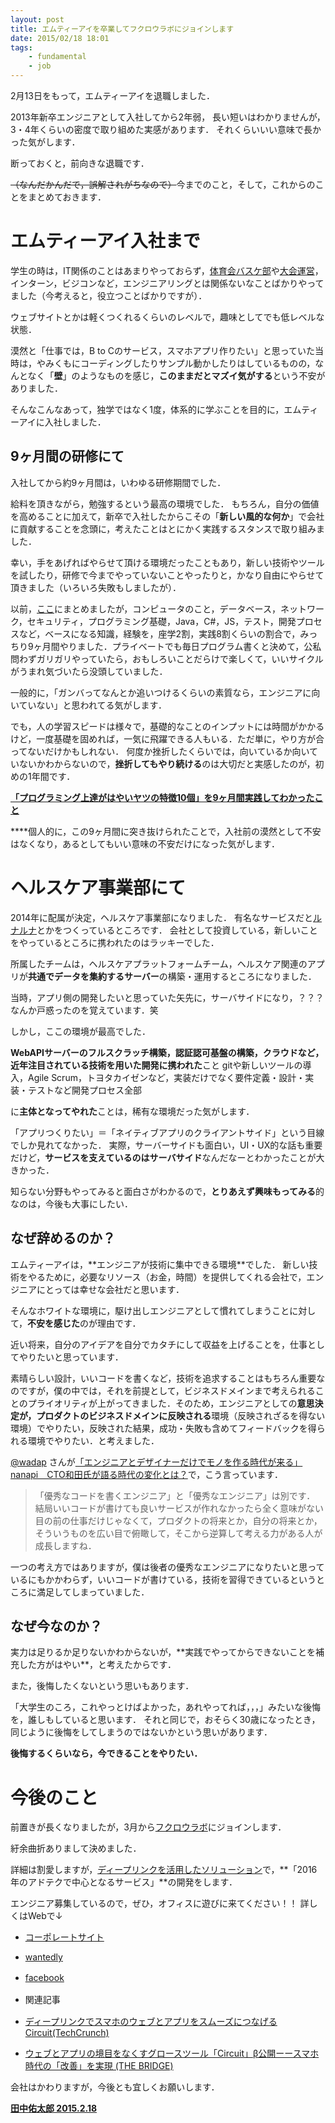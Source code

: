 ```yaml
---
layout: post
title: エムティーアイを卒業してフクロウラボにジョインします
date: 2015/02/18 18:01
tags:
    - fundamental
    - job
---
```

2月13日をもって，エムティーアイを退職しました．

2013年新卒エンジニアとして入社してから2年弱，
長い短いはわかりませんが，3・4年くらいの密度で取り組めた実感があります．
それくらいいい意味で長かった気がします．

断っておくと，前向きな退職です．

<s>（なんだかんだで，誤解されがちなので）</s>今までのこと，そして，これからのことをまとめておきます．

<!--more-->
# エムティーアイ入社まで
学生の時は，IT関係のことはあまりやっておらず，[体育会バスケ部](http://homepage3.nifty.com/agu/ "体育会バスケ部")や[大会運営](http://jubf.jp/games/gamesbox.php?year=2012&amp;ac=44&amp;gc=37&amp;r=1 "大会運営")，インターン，ビジコンなど，エンジニアリングとは関係ないなことばかりやってました（今考えると，役立つことばかりですが）．

ウェブサイトとかは軽くつくれるくらいのレベルで，趣味としてでも低レベルな状態．

漠然と「仕事では，B to Cのサービス，スマホアプリ作りたい」と思っていた当時は，やみくもにコーディングしたりサンプル動かしたりはしているものの，なんとなく「**壁**」のようなものを感じ，**このままだとマズイ気がする**という不安がありました．

そんなこんなあって，独学ではなく1度，体系的に学ぶことを目的に，エムティーアイに入社しました．
<h2 class="page-heading">9ヶ月間の研修にて</h2>
入社してから約9ヶ月間は，いわゆる研修期間でした．

給料を頂きながら，勉強するという最高の環境でした．
もちろん，自分の価値を高めることに加えて，新卒で入社したからこその「**新しい風的な何か**」で会社に貢献することを念頭に，考えたことはとにかく実践するスタンスで取り組みました．

幸い，手をあげればやらせて頂ける環境だったこともあり，新しい技術やツールを試したり，研修で今までやっていないことやったりと，かなり自由にやらせて頂きました（いろいろ失敗もしましたが）．

以前，[ここ](http://yutarotanaka.com/blog/it-basic-keywords-summary/ "ここ")にまとめましたが，コンピュータのこと，データベース，ネットワーク，セキュリティ，プログラミング基礎，Java，C#，JS，テスト，開発プロセスなど，ベースになる知識，経験を，座学2割，実践8割くらいの割合で，みっちり9ヶ月間やりました．プライベートでも毎日プログラム書くと決めて，公私問わずガリガリやっていたら，おもしろいことだらけで楽しくて，いいサイクルがうまれ気づいたら没頭していました．

一般的に，「ガンバってなんとか追いつけるくらいの素質なら，エンジニアに向いていない」と思われてる気がします．

でも，人の学習スピードは様々で，基礎的なことのインプットには時間がかかるけど，一度基礎を固めれば，一気に飛躍できる人もいる．ただ単に，やり方が合ってないだけかもしれない．
何度か挫折したくらいでは，向いているか向いていないかわからないので，**挫折してもやり続ける**のは大切だと実感したのが，初めの1年間です．

**[「プログラミング上達がはやいヤツの特徴10個」を9ヶ月間実践してわかったこと](http://yutarotanaka.com/blog/10features-for-progress-in-programming/ "「プログラミング上達がはやいヤツの特徴10個」を9ヶ月間実践してわかったこと")**

****個人的に，この9ヶ月間に突き抜けられたことで，入社前の漠然として不安はなくなり，あるとしてもいい意味の不安だけになった気がします．

# ヘルスケア事業部にて

2014年に配属が決定，ヘルスケア事業部になりました．
有名なサービスだと[ルナルナ](http://pc.lnln.jp/PC/index.html "ルナルナ")とかをつくっているところです．
会社として投資している，新しいことをやっているところに携われたのはラッキーでした．

所属したチームは，ヘルスケアプラットフォームチーム，ヘルスケア関連のアプリが**共通でデータを集約するサーバー**の構築・運用するところになりました．

当時，アプリ側の開発したいと思っていた矢先に，サーバサイドになり，？？？なんか戸惑ったのを覚えています．笑

しかし，ここの環境が最高でした．

**WebAPIサーバーのフルスクラッチ構築，認証認可基盤の構築，クラウドなど，近年注目されている技術を用いた開発に携われた**こと
gitや新しいツールの導入，Agile Scrum，トヨタカイゼンなど，実装だけでなく要件定義・設計・実装・テストなど開発プロセス全部

に**主体となってやれた**ことは，稀有な環境だった気がします．

「アプリつくりたい」＝「ネイティブアプリのクライアントサイド」という目線でしか見れてなかった．
実際，サーバーサイドも面白い，UI・UX的な話も重要だけど，**サービスを支えているのはサーバサイド**なんだなーとわかったことが大きかった．

知らない分野もやってみると面白さがわかるので，**とりあえず興味もってみる**的なのは，今後も大事にしたい．
<h2 class="page-heading">なぜ辞めるのか？</h2>
エムティーアイは，**エンジニアが技術に集中できる環境**でした．
新しい技術をやるために，必要なリソース（お金，時間）を提供してくれる会社で，エンジニアにとっては幸せな会社だと思います．

そんなホワイトな環境に，駆け出しエンジニアとして慣れてしまうことに対して，**不安を感じた**のが理由です．

近い将来，自分のアイデアを自分でカタチにして収益を上げることを，仕事としてやりたいと思っています．

素晴らしい設計，いいコードを書くなど，技術を追求することはもちろん重要なのですが，僕の中では，それを前提として，ビジネスドメインまで考えられることのプライオリティが上がってきました．そのため，エンジニアとしての**意思決定が，プロダクトのビジネスドメインに反映される**環境（反映されざるを得ない環境）でやりたい，反映された結果，成功・失敗も含めてフィードバックを得られる環境でやりたい．と考えました．

[@wadap](https://twitter.com/wadap "@wadap") さんが[「エンジニアとデザイナーだけでモノを作る時代が来る」nanapi　CTO和田氏が語る時代の変化とは？](http://blog.tech-camp.in/?p=96 "「エンジニアとデザイナーだけでモノを作る時代が来る」nanapi　CTO和田氏が語る時代の変化とは？")で，こう言っています．
<blockquote>「優秀なコードを書くエンジニア」と「優秀なエンジニア」は別です．
結局いいコードが書けても良いサービスが作れなかったら全く意味がない
目の前の仕事だけじゃなくて，プロダクトの将来とか，自分の将来とか，そういうものを広い目で俯瞰して，そこから逆算して考える力がある人が成長しますね．</blockquote>
一つの考え方ではありますが，僕は後者の優秀なエンジニアになりたいと思っているにもかかわらず，いいコードが書けている，技術を習得できているというところに満足してしまっていました．
<h2 class="page-heading">なぜ今なのか？</h2>
実力は足りるか足りないかわからないが，**実践でやってからできないことを補充した方がはやい**，と考えたからです．

また，後悔したくないという思いもあります．

「大学生のころ，これやっとけばよかった，あれやってれば，，，」みたいな後悔を，誰しもしていると思います．
それと同じで，おそらく30歳になったとき，同じように後悔をしてしまうのではないかという思いがあります．

**後悔するくらいなら，今できることをやりたい．**

# 今後のこと

前置きが長くなりましたが，3月から[フクロウラボ](http://fukurou-labo.co.jp/ "フクロウラボ")にジョインします．

紆余曲折ありまして決めました．

詳細は割愛しますが，[ディープリンクを活用したソリューション](http://www.cir.io/ "ディープリンクを活用したソリューション")で，**「2016年のアドテクで中心となるサービス」**の開発をします．

エンジニア募集しているので，ぜひ，オフィスに遊びに来てください！！
詳しくはWebで↓

- [コーポレートサイト](http://fukurou-labo.co.jp/ "コーポレートサイト")
- [wantedly</span>](https://www.wantedly.com/companies/fukurou-labo?ql=gaJpZM4ABgEO "wantedly</span>")
- <span style="line-height: 1.5em;">[facebook](https://www.facebook.com/pages/Circuit/842384429127672 "facebook")</span>
- <span style="line-height: 1.5em;">関連記事</span>

- [ディープリンクでスマホのウェブとアプリをスムーズにつなげる Circuit(TechCrunch)</span>](http://jp.techcrunch.com/2014/10/22/jp20141022circuit/ "ディープリンクでスマホのウェブとアプリをスムーズにつなげる Circuit(TechCrunch)</span>")
- [ウェブとアプリの境目をなくすグロースツール「Circuit」β公開ーースマホ時代の「改善」を実現 (THE BRIDGE)</span>](http://thebridge.jp/2014/10/circuit "ウェブとアプリの境目をなくすグロースツール「Circuit」β公開ーースマホ時代の「改善」を実現 (THE BRIDGE)</span>")


会社はかわりますが，今後とも宜しくお願いします．

<span style="text-decoration: underline;">**田中佑太郎 2015.2.18**</span>
